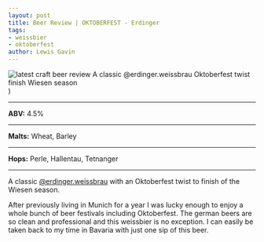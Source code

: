 ```yaml
---
layout: post
title: Beer Review | OKTOBERFEST - Erdinger
tags: 
- weissbier
- oktoberfest
author: Lewis Gavin
---
```


![latest craft beer review A classic @erdinger.weissbrau Oktoberfest twist finish Wiesen season ](https://www.lewisgavin.co.uk/beermeupplease/images/2018-10-12-beer-review-a-classic-@erdingerweissbrau-oktoberfest-twist-finish-wiesen-season-how.png))

***
**ABV:** 4.5%

***
**Malts:**   Wheat, Barley

***
**Hops:**    Perle, Hallentau, Tetnanger

***

A classic [@erdinger.weissbrau](https://instagram.com/erdinger.weissbrau) with an Oktoberfest twist to finish of the Wiesen season.

After previously living in Munich for a year I was lucky enough to enjoy a whole bunch of beer festivals including Oktoberfest. The german beers are so clean and professional and this weissbier is no exception. I can easily be taken back to my time in Bavaria with just one sip of this beer.

